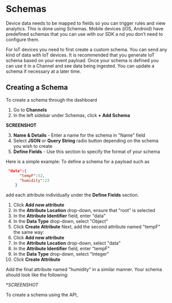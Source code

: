 # Schemas

Device data needs to be mapped to fields so you can trigger rules and view analytics. 
This is done using Schemas. Mobile devices (iOS, Android) have predefined schemas that you can use with our SDK a
nd you don’t need to configure them.

For IoT devices you need to first create a custom schema. You can send any kind of data with IoT devices.
It is recommended that you generate IoT schema based on your event payload. 
Once your schema is defined you can use it in a Channel and see data being ingested. 
You can update a schema if necessary at a later time.

## Creating a Schema

To create a schema through the dashboard
1. Go to **Channels**
2. In the left sidebar under Schemas, click **+ Add Schema**

**SCREENSHOT**

3. **Name & Details** - Enter a name for the schema in "Name" field
4. Select **JSON** or **Query String** radio button depending on the schema you wish to create
5. **Define Fields** - Use this section to specify the format of your schema


Here is a simple example:
To define a schema for a payload such as
```json
 "data":{
      "tempF":52,
      "humidity":23
    }
```
add each attribute individually under the **Define Fields** section.

1. Click **Add new attribute**
2. In the **Attribute Location** drop-down, ensure that "root" is selected
3. In the **Attribute Identifier** field, enter "data"
4. In the **Data Type** drop-down, select "Object"
5. Click **Create Attribute** 
Next, add the second attribute named "tempF" the same way:  
6. Click **Add new attribute**
7. In the **Attribute Location** drop-down, select "data"
8. In the **Attribute Identifier** field, enter "tempF"
9. In the **Data Type** drop-down, select "Integer"
10. Click **Create Attribute**

Add the final attribute named "humidity" in a similar manner. Your schema should look like the following:

**SCREENSHOT*


To create a schema using the API, 
